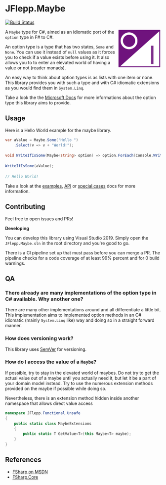 <h1>JFlepp.Maybe</h1>

[![Build Status](https://dev.azure.com/jflepp/JFlepp.Maybe/_apis/build/status/jflepp.JFlepp.Maybe?branchName=master)](https://dev.azure.com/jflepp/JFlepp.Maybe/_build/latest?definitionId=11&branchName=master)

<img align="right" src="Logo.PNG" alt="logo" height="125x" />

A `Maybe` type for C#, aimed as an idiomatic port of the `option` type in F# to C#.

An option type is a type that has two states, `Some` and `None`. You can use it instead of `null` values as it forces
you to check if a value exists before using it. It also allows you to to enter an elevated world of having a value
or not (reader monads).

An easy way to think about option types is as lists with one item or none. This library provides you with such a type and with
C# idiomatic extensions as you would find them in `System.Linq`.

Take a look the the [Microsoft Docs](https://docs.microsoft.com/en-us/dotnet/fsharp/language-reference/options) for more informations about the option type this library aims to provide.

## Usage

Here is a Hello World example for the maybe library. 

~~~ cs
var aValue = Maybe.Some("Hello ")
	.Select(v => v + "World!");

void WriteIfIsSome(Maybe<string> option) => option.ForEach(Console.WriteLine);

WriteIfIsSome(aValue);

// Hello World!
~~~

Take a look at the [examples](docs/examples.md), [API](docs/API.md) or [special cases](docs/SpecialCases.md) docs for more information.

## Contributing

Feel free to open issues and PRs!

__Developing__

You can develop this library using Visual Studio 2019. Simply open the `JFlepp.Maybe.sln` in the root directory and you're good to go.

There is a CI pipeline set up that must pass before you can merge a PR. The pipeline checks for a code coverage of at least 99% percent and for 0 build warnings.

## QA

### There already are many implementations of the option type in C# available. Why another one?

There are many other implementations around and all differentiate a little bit.
This implementation aims to implemented option methods in an C# idiomatic (mainly `System.Linq` like) way
and doing so in a straight forward manner.

### How does versioning work?

This library uses [SemVer](http://semver.org/) for versioning.

### How do I access the value of a `Maybe`?

If possible, try to stay in the elevated world of maybes. Do not try to get the actual value out
of a maybe until you actually need it, but let it be a part of your domain model instead. Try to use the
numerous extension methods provided on the maybe if possible while doing so.

Nevertheless, there is an extension method hidden inside another namespace that allows direct value access

~~~ cs
namespace JFlepp.Functional.Unsafe
{
    public static class MaybeExtensions
    {
        public static T GetValue<T>(this Maybe<T> maybe);
    }
}
~~~

## References

- [FSharp on MSDN](https://msdn.microsoft.com/visualfsharpdocs/conceptual/core.option-module-%5Bfsharp%5D?f=255&MSPPError=-2147217396)
- [FSharp.Core](https://www.nuget.org/packages/FSharp.Core/)
